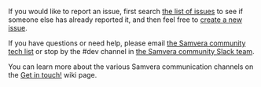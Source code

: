 If you would like to report an issue, first search [the list of issues](https://github.com/samvera-deprecated/browse-everything-redux-react/issues/) to see if someone else has already reported it, and then feel free to [create a new issue](https://github.com/samvera-deprecated/browse-everything-redux-react/issues/new).

If you have questions or need help, please email [the Samvera community tech list](https://groups.google.com/forum/#!forum/samvera-tech) or stop by the #dev channel in [the Samvera community Slack team](https://wiki.duraspace.org/pages/viewpage.action?pageId=87460391#Getintouch!-Slack).

You can learn more about the various Samvera communication channels on the [Get in touch!](https://wiki.duraspace.org/pages/viewpage.action?pageId=87460391) wiki page.
